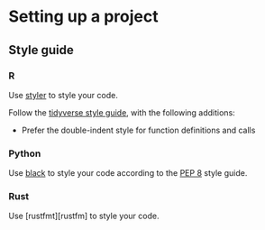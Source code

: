 # Setting up a project


## Style guide

### R

Use [styler][styler] to style your code. 

Follow the [tidyverse style guide][tidyverse-style-guide], with the following additions:
- Prefer the double-indent style for function definitions and calls

[tidyverse-style-guide]: https://style.tidyverse.org/index.html
[styler]: https://www.tidyverse.org/blog/2017/12/styler-1.0.0/

### Python

Use [black][black] to style your code according to the [PEP 8][pep8] style guide.

[pep8]: https://peps.python.org/pep-0008
[black]: https://github.com/psf/black

### Rust

Use [rustfmt][rustfm] to style your code.

[rustfmt]: https://github.com/rust-lang/rustfmt

